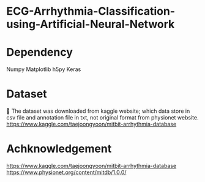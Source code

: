 # ECG-Arrhythmia-Classification-using-Artificial-Neural-Network

# Dependency
Numpy
Matplotlib
h5py
Keras

# Dataset
💾 The dataset was downloaded from kaggle website; which data store in csv file and annotation file in txt, not original format from physionet website.
https://www.kaggle.com/taejoongyoon/mitbit-arrhythmia-database

# Achknowledgement
https://www.kaggle.com/taejoongyoon/mitbit-arrhythmia-database
https://www.physionet.org/content/mitdb/1.0.0/
